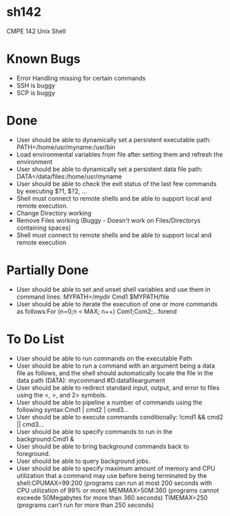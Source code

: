 sh142
=====
CMPE 142 Unix Shell

Known Bugs
=====
- Error Handling missing for certain commands
- SSH is buggy
- SCP is buggy

Done
=====
- User should be able to dynamically set a persistent executable path: PATH=/home/usr/myname:/usr/bin
- Load environmental variables from file after setting them and refresh the environment
- User should be able to dynamically set a persistent data file path: DATA=/data/files:/home/usr/myname
- User should be able to check the exit status of the last few commands by executing $?1, $?2, …
- Shell must connect to remote shells and be able to support local and remote execution.
- Change Directory working
- Remove Files working (Buggy - Doesn't work on Files/Directorys containing spaces)
- Shell must connect to remote shells and be able to support local and remote execution

Partially Done
====
- User should be able to set and unset shell variables and use them in command lines: MYPATH=/mydir Cmd1 $MYPATH/file
- User should be able to iterate the execution of one or more commands as follows:For (n=0;n < MAX; n++) Com1;Com2;…forend

To Do List
====
- User should be able to run commands on the executable Path
- User should be able to run a command with an argument being a data file as follows, and the shell should automatically locate the file in the data path (DATA): mycommand #D:datafileargument
- User should be able to redirect standard input, output, and error to files using the <, >, and 2> symbols.
- User should be able to pipeline a number of commands using the following syntax:Cmd1 | cmd2 | cmd3…
- User should be able to execute commands conditionally: !cmd1 && cmd2 || cmd3…
- User should be able to specify commands to run in the background:Cmd1 &
- User should be able to bring background commands back to foreground.
- User should be able to query background jobs.
- User should be able to specify maximum amount of memory and CPU utilization that a command may use before being terminated by the shell:CPUMAX=99:200 (programs can run at most 200 seconds with CPU utilization of 99% or more) MEMMAX=50M:360 (programs cannot exceede 50Megabytes for more than 360 seconds) TIMEMAX=250 (programs can’t run for more than 250 seconds)

